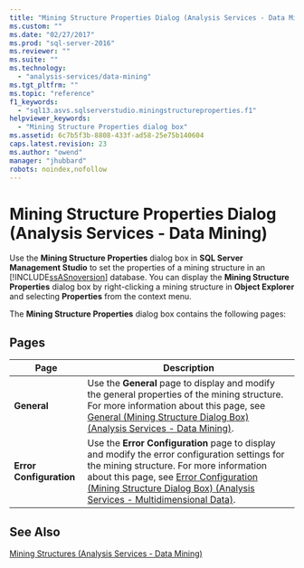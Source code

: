 ```yaml
---
title: "Mining Structure Properties Dialog (Analysis Services - Data Mining) | Microsoft Docs"
ms.custom: ""
ms.date: "02/27/2017"
ms.prod: "sql-server-2016"
ms.reviewer: ""
ms.suite: ""
ms.technology: 
  - "analysis-services/data-mining"
ms.tgt_pltfrm: ""
ms.topic: "reference"
f1_keywords: 
  - "sql13.asvs.sqlserverstudio.miningstructureproperties.f1"
helpviewer_keywords: 
  - "Mining Structure Properties dialog box"
ms.assetid: 6c7b5f3b-8808-433f-ad58-25e75b140604
caps.latest.revision: 23
ms.author: "owend"
manager: "jhubbard"
robots: noindex,nofollow
---
```

# Mining Structure Properties Dialog (Analysis Services - Data Mining)
  Use the **Mining Structure Properties** dialog box in **SQL Server Management Studio** to set the properties of a mining structure in an [!INCLUDE[ssASnoversion](../a9notintoc/includes/ssasnoversion-md.md)] database. You can display the **Mining Structure Properties** dialog box by right-clicking a mining structure in **Object Explorer** and selecting **Properties** from the context menu.  
  
 The **Mining Structure Properties** dialog box contains the following pages:  
  
## Pages  
  
|Page|Description|  
|----------|-----------------|  
|**General**|Use the **General** page to display and modify the general properties of the mining structure. For more information about this page, see [General &#40;Mining Structure Dialog Box&#41; &#40;Analysis Services - Data Mining&#41;](../a9retired/general-mining-structure-dialog-box-analysis-services-data-mining.md).|  
|**Error Configuration**|Use the **Error Configuration** page to display and modify the error configuration settings for the mining structure. For more information about this page, see [Error Configuration &#40;Mining Structure Dialog Box&#41; &#40;Analysis Services - Multidimensional Data&#41;](../a9retired/d9aa028b-bad9-49c7-a81c-c2150e4dd481.md).|  
  
## See Also  
 [Mining Structures &#40;Analysis Services - Data Mining&#41;](../analysis-services/data-mining/mining-structures-analysis-services-data-mining.md)  
  
  